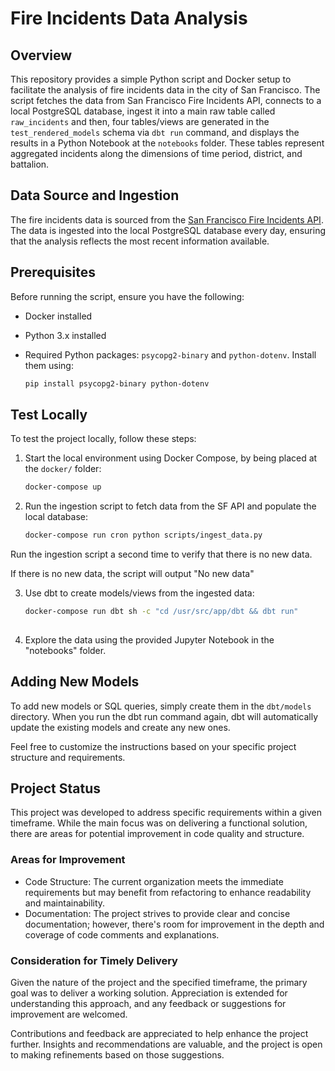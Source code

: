 # Fire Incidents Data Analysis

## Overview

This repository provides a simple Python script and Docker setup to facilitate the analysis of fire incidents data in the city of San Francisco. The script fetches the data from San Francisco Fire Incidents API, connects to a local PostgreSQL database, ingest it into a main raw table called `raw_incidents` and then, four tables/views are generated in the `test_rendered_models` schema via `dbt run` command, and displays the results in a Python Notebook at the `notebooks` folder. These tables represent aggregated incidents along the dimensions of time period, district, and battalion.

## Data Source and Ingestion

The fire incidents data is sourced from the [San Francisco Fire Incidents API](https://data.sfgov.org/Public-Safety/Fire-Incidents/wr8u-xric/about_data). The data is ingested into the local PostgreSQL database every day, ensuring that the analysis reflects the most recent information available.

## Prerequisites

Before running the script, ensure you have the following:

- Docker installed
- Python 3.x installed
- Required Python packages: `psycopg2-binary` and `python-dotenv`. Install them using:

  ```bash
  pip install psycopg2-binary python-dotenv

## Test Locally

To test the project locally, follow these steps:

1. Start the local environment using Docker Compose, by being placed at the `docker/` folder:

   ```bash
   docker-compose up

2. Run the ingestion script to fetch data from the SF API and populate the local database:

   ```bash
   docker-compose run cron python scripts/ingest_data.py

Run the ingestion script a second time to verify that there is no new data.

If there is no new data, the script will output "No new data"

3. Use dbt to create models/views from the ingested data:

   ```bash
   docker-compose run dbt sh -c "cd /usr/src/app/dbt && dbt run"
  
4. Explore the data using the provided Jupyter Notebook in the "notebooks" folder.

## Adding New Models

To add new models or SQL queries, simply create them in the `dbt/models` directory. When you run the dbt run command again, dbt will automatically update the existing models and create any new ones.

Feel free to customize the instructions based on your specific project structure and requirements.

## Project Status

This project was developed to address specific requirements within a given timeframe. While the main focus was on delivering a functional solution, there are areas for potential improvement in code quality and structure.

### Areas for Improvement

- Code Structure: The current organization meets the immediate requirements but may benefit from refactoring to enhance readability and maintainability.
- Documentation: The project strives to provide clear and concise documentation; however, there's room for improvement in the depth and coverage of code comments and explanations.

### Consideration for Timely Delivery

Given the nature of the project and the specified timeframe, the primary goal was to deliver a working solution. Appreciation is extended for understanding this approach, and any feedback or suggestions for improvement are welcomed.

Contributions and feedback are appreciated to help enhance the project further. Insights and recommendations are valuable, and the project is open to making refinements based on those suggestions.